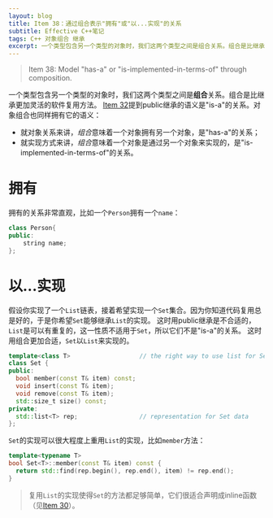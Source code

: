 ```yaml
---
layout: blog
title: Item 38：通过组合表示"拥有"或"以...实现"的关系
subtitle: Effective C++笔记
tags: C++ 对象组合 继承
excerpt: 一个类型包含另一个类型的对象时，我们这两个类型之间是组合关系。组合是比继承更加灵活的软件复用方法。
---
```


> Item 38: Model "has-a" or "is-implemented-in-terms-of" through composition.

一个类型包含另一个类型的对象时，我们这两个类型之间是**组合**关系。组合是比继承更加灵活的软件复用方法。
[Item 32][item32]提到public继承的语义是"is-a"的关系。对象组合也同样拥有它的语义：

* 就对象关系来讲，*组合*意味着一个对象拥有另一个对象，是"has-a"的关系；
* 就实现方式来讲，*组合*意味着一个对象是通过另一个对象来实现的，是"is-implemented-in-terms-of"的关系。

<!--more-->

# 拥有

拥有的关系非常直观，比如一个`Person`拥有一个`name`：

```cpp
class Person{
public:
    string name;
};
```

# 以...实现

假设你实现了一个`List`链表，接着希望实现一个`Set`集合。因为你知道代码复用总是好的，于是你希望`Set`能够继承`List`的实现。
这时用public继承是不合适的，`List`是可以有重复的，这一性质不适用于`Set`，所以它们不是"is-a"的关系。
这时用组合更加合适，`Set`以`List`来实现的。

```cpp
template<class T>                   // the right way to use list for Set
class Set {
public:
  bool member(const T& item) const;
  void insert(const T& item);
  void remove(const T& item);
  std::size_t size() const;
private:
  std::list<T> rep;                 // representation for Set data
};
```

`Set`的实现可以很大程度上重用`List`的实现，比如`member`方法：

```cpp
template<typename T>
bool Set<T>::member(const T& item) const {
  return std::find(rep.begin(), rep.end(), item) != rep.end();
}
```

> 复用`List`的实现使得`Set`的方法都足够简单，它们很适合声明成inline函数（见[Item 30][item30]）。

[item30]: /2015/08/28/effective-cpp-30.html
[item32]: /2015/08/30/effective-cpp-32.html
